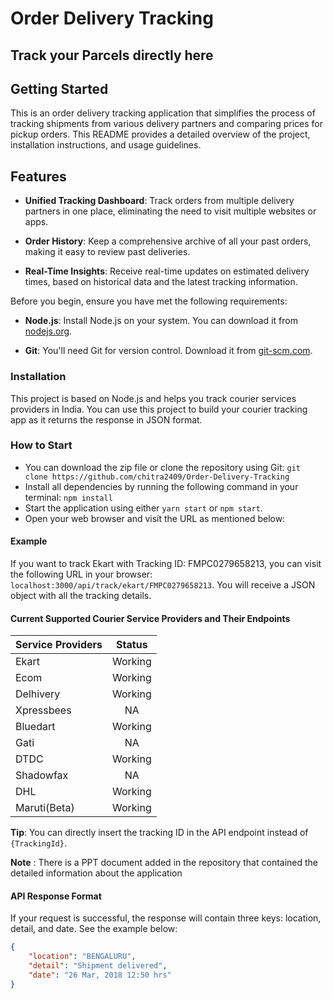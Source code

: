 # Order Delivery Tracking

## Track your Parcels directly here

## Getting Started

This is an order delivery tracking application that simplifies the process of tracking shipments from various delivery partners and comparing prices for pickup orders. This README provides a detailed overview of the project, installation instructions, and usage guidelines.

## Features

- **Unified Tracking Dashboard**: Track orders from multiple delivery partners in one place, eliminating the need to visit multiple websites or apps.

- **Order History**: Keep a comprehensive archive of all your past orders, making it easy to review past deliveries.

- **Real-Time Insights**: Receive real-time updates on estimated delivery times, based on historical data and the latest tracking information.

Before you begin, ensure you have met the following requirements:

- **Node.js**: Install Node.js on your system. You can download it from [nodejs.org](https://nodejs.org/).

- **Git**: You'll need Git for version control. Download it from [git-scm.com](https://git-scm.com/).

### Installation

This project is based on Node.js and helps you track courier services providers in India. You can use this project to build your courier tracking app as it returns the response in JSON format.

### How to Start

- You can download the zip file or clone the repository using Git: `git clone https://github.com/chitra2409/Order-Delivery-Tracking`
- Install all dependencies by running the following command in your terminal: `npm install`
- Start the application using either `yarn start` or `npm start`.
- Open your web browser and visit the URL as mentioned below:

#### Example

If you want to track Ekart with Tracking ID: FMPC0279658213, you can visit the following URL in your browser: `localhost:3000/api/track/ekart/FMPC0279658213`. You will receive a JSON object with all the tracking details.

#### Current Supported Courier Service Providers and Their Endpoints

| Service Providers | Status  |
| :---------------- | :-----: |
| Ekart             | Working |
| Ecom              | Working |
| Delhivery         | Working |
| Xpressbees        |   NA    |
| Bluedart          | Working |
| Gati              |   NA    |
| DTDC              | Working |
| Shadowfax         |   NA    |
| DHL               | Working |
| Maruti(Beta)      | Working |

**Tip**: You can directly insert the tracking ID in the API endpoint instead of `{TrackingId}`.

**Note** : There is a PPT document added in the repository that contained the detailed information about the application

#### API Response Format

If your request is successful, the response will contain three keys: location, detail, and date. See the example below:

```json
{
    "location": "BENGALURU",
    "detail": "Shipment delivered",
    "date": "26 Mar, 2018 12:50 hrs"
}


